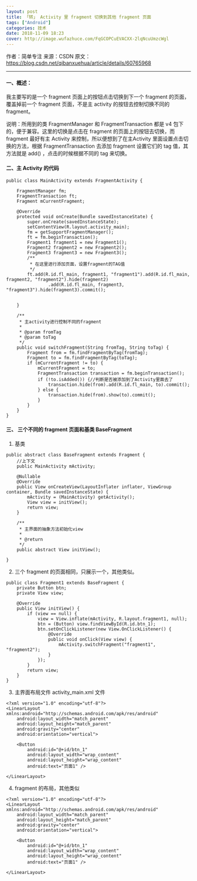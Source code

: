 ```yaml
---
layout: post
title: 「转」 Activity 里 fragment 切换到其他 fragment 页面
tags: ["Android"]
categories: 技术
date: 2018-11-09 18:23
cover: http://image.wufazhuce.com/FqGCOPCuEVACXX-2lqNcuUmzcWgl
---
```


作者：简单专注 
来源：CSDN 
原文：https://blog.csdn.net/qibanxuehua/article/details/60765968

---

#### 一、概述：

我主要写的是一个 fragment 页面上的按钮点击切换到下一个 fragment 的页面，覆盖掉前一个 fragment 页面，不是主 activity 的按钮去控制切换不同的 fragment。

说明：所用到的类 FragmentManager 和 FragmentTransaction 都是 v4 包下的，便于兼容。这里的切换是点击在 fragment 的页面上的按钮去切换，而 fragment 最好有主 Activity 来控制，所以便想到了在主Activity 里面设置点击切换的方法，根据 FragmentTransaction 去添加 fragment 设置它们的 tag 值，其方法就是 add() ，点击的时候根据不同的 tag 来切换。

#### 二、主 Activity 的代码

```
public class MainActivity extends FragmentActivity {

    FragmentManager fm;
    FragmentTransaction ft;
    Fragment mCurrentFragment;

    @Override
    protected void onCreate(Bundle savedInstanceState) {
        super.onCreate(savedInstanceState);
        setContentView(R.layout.activity_main);
        fm = getSupportFragmentManager();
        ft = fm.beginTransaction();
        Fragment1 fragment1 = new Fragment1();
        Fragment2 fragment2 = new Fragment2();
        Fragment3 fragment3 = new Fragment3();
        /**
         * 在这里进行添加页面，设置fragment的TAG值
         */
        ft.add(R.id.fl_main, fragment1, "fragment1").add(R.id.fl_main, fragment2, "fragment2").hide(fragment2)
                .add(R.id.fl_main, fragment3, "fragment3").hide(fragment3).commit();


    }

    /**
     * 主activity进行控制不同的fragment
     *
     * @param fromTag
     * @param toTag
     */
    public void switchFragment(String fromTag, String toTag) {
        Fragment from = fm.findFragmentByTag(fromTag);
        Fragment to = fm.findFragmentByTag(toTag);
        if (mCurrentFragment != to) {
            mCurrentFragment = to;
            FragmentTransaction transaction = fm.beginTransaction();
            if (!to.isAdded()) {//判断是否被添加到了Activity里面去了
                transaction.hide(from).add(R.id.fl_main, to).commit();
            } else {
                transaction.hide(from).show(to).commit();
            }
        }
    }
}
```

#### 三、 三个不同的 fragment 页面和基类 BaseFragment

1. 基类

```
public abstract class BaseFragment extends Fragment {
    //上下文
    public MainActivity mActivity;

    @Nullable
    @Override
    public View onCreateView(LayoutInflater inflater, ViewGroup container, Bundle savedInstanceState) {
        mActivity = (MainActivity) getActivity();
        View view = initView();
        return view;
    }

    /**
     * 主界面的抽象方法初始化view
     *
     * @return
     */
    public abstract View initView();

}
```

2. 三个 fragment 的页面相同，只展示一个，其他类似。

```
public class Fragment1 extends BaseFragment {
    private Button btn;
    private View view;

    @Override
    public View initView() {
        if (view == null) {
            view = View.inflate(mActivity, R.layout.fragment1, null);
            btn = (Button) view.findViewById(R.id.btn_1);
            btn.setOnClickListener(new View.OnClickListener() {
                @Override
                public void onClick(View view) {
                    mActivity.switchFragment("fragment1", "fragment2");
                }
            });
        }
        return view;
    }
}
```

3. 主界面布局文件 activity_main.xml 文件

```
<?xml version="1.0" encoding="utf-8"?>
<LinearLayout xmlns:android="http://schemas.android.com/apk/res/android"
    android:layout_width="match_parent"
    android:layout_height="match_parent"
    android:gravity="center"
    android:orientation="vertical">

    <Button
        android:id="@+id/btn_1"
        android:layout_width="wrap_content"
        android:layout_height="wrap_content"
        android:text="页面1" />

</LinearLayout>
```

4. fragment 的布局，其他类似

```
<?xml version="1.0" encoding="utf-8"?>
<LinearLayout xmlns:android="http://schemas.android.com/apk/res/android"
    android:layout_width="match_parent"
    android:layout_height="match_parent"
    android:gravity="center"
    android:orientation="vertical">

    <Button
        android:id="@+id/btn_1"
        android:layout_width="wrap_content"
        android:layout_height="wrap_content"
        android:text="页面1" />

</LinearLayout>
```

